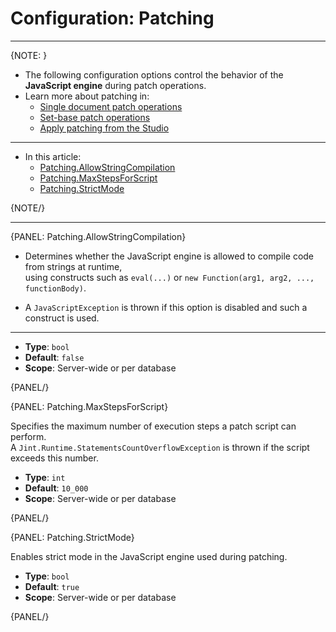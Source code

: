 # Configuration: Patching
---

{NOTE: }

* The following configuration options control the behavior of the **JavaScript engine** during patch operations.
* Learn more about patching in:
  *  [Single document patch operations](../../client-api/operations/patching/single-document)
  *  [Set-base patch operations](../../client-api/operations/patching/set-based)
  *  [Apply patching from the Studio](../../studio/database/documents/patch-view)

---

* In this article:
    * [Patching.AllowStringCompilation](../../server/configuration/patching-configuration#patching.allowstringcompilation)
    * [Patching.MaxStepsForScript](../../server/configuration/patching-configuration#patching.maxstepsforscript)
    * [Patching.StrictMode](../../server/configuration/patching-configuration#patching.strictmode)

{NOTE/}

---

{PANEL: Patching.AllowStringCompilation}

* Determines whether the JavaScript engine is allowed to compile code from strings at runtime,  
  using constructs such as `eval(...)` or `new Function(arg1, arg2, ..., functionBody)`.

* A `JavaScriptException` is thrown if this option is disabled and such a construct is used.

---

- **Type**: `bool`
- **Default**: `false`
- **Scope**: Server-wide or per database

{PANEL/}

{PANEL: Patching.MaxStepsForScript}

Specifies the maximum number of execution steps a patch script can perform.  
A `Jint.Runtime.StatementsCountOverflowException` is thrown if the script exceeds this number.

- **Type**: `int`
- **Default**: `10_000`
- **Scope**: Server-wide or per database

{PANEL/}

{PANEL: Patching.StrictMode}

Enables strict mode in the JavaScript engine used during patching.

- **Type**: `bool`
- **Default**: `true`
- **Scope**: Server-wide or per database

{PANEL/}
